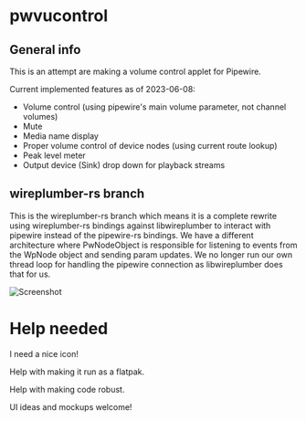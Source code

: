 # pwvucontrol

## General info

This is an attempt are making a volume control applet for Pipewire.

Current implemented features as of 2023-06-08:

- Volume control (using pipewire's main volume parameter, not channel volumes)
- Mute
- Media name display
- Proper volume control of device nodes (using current route lookup)
- Peak level meter
- Output device (Sink) drop down for playback streams


## wireplumber-rs branch

This is the wireplumber-rs branch which means it is a complete rewrite using wireplumber-rs bindings against libwireplumber to interact with pipewire instead of the pipewire-rs bindings. We have a different architecture where PwNodeObject is responsible for listening to events from the WpNode object and sending param updates. We no longer run our own thread loop for handling the pipewire connection as libwireplumber does that for us.

![Screenshot](../assets/screenshot.png)

# Help needed
I need a nice icon!

Help with making it run as a flatpak.

Help with making code robust.

UI ideas and mockups welcome!
